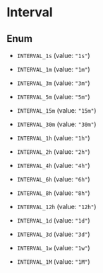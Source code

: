 

# Interval

## Enum


* `INTERVAL_1s` (value: `"1s"`)

* `INTERVAL_1m` (value: `"1m"`)

* `INTERVAL_3m` (value: `"3m"`)

* `INTERVAL_5m` (value: `"5m"`)

* `INTERVAL_15m` (value: `"15m"`)

* `INTERVAL_30m` (value: `"30m"`)

* `INTERVAL_1h` (value: `"1h"`)

* `INTERVAL_2h` (value: `"2h"`)

* `INTERVAL_4h` (value: `"4h"`)

* `INTERVAL_6h` (value: `"6h"`)

* `INTERVAL_8h` (value: `"8h"`)

* `INTERVAL_12h` (value: `"12h"`)

* `INTERVAL_1d` (value: `"1d"`)

* `INTERVAL_3d` (value: `"3d"`)

* `INTERVAL_1w` (value: `"1w"`)

* `INTERVAL_1M` (value: `"1M"`)



